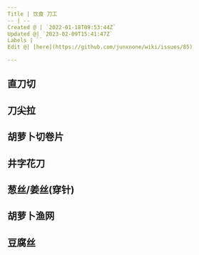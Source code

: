```yaml
---
Title | 饮食 刀工
-- | --
Created @ | `2022-01-18T09:53:44Z`
Updated @| `2023-02-09T15:41:47Z`
Labels | ``
Edit @| [here](https://github.com/junxnone/wiki/issues/85)

---
```



## 直刀切
## 刀尖拉
## 胡萝卜切卷片
## 井字花刀
## 葱丝/姜丝(穿针)
## 胡萝卜渔网
## 豆腐丝
